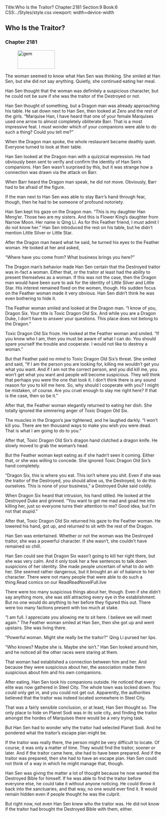 Title:Who Is the Traitor? 
Chapter:2181 
Section:9 
Book:6 
CSS:../Styles/style.css 
viewport: width=device-width
  
## Who Is the Traitor?
### Chapter 2181
  
<figure>
	<img src="../Images/gem.gif" alt="gem" id="gem" width="120" height="60" />
</figure>
  

  
The woman seemed to know what Han Sen was thinking. She smiled at Han Sen, but she did not say anything. Quietly, she continued eating her meal.

Han Sen thought that the woman was definitely a suspicious character, but he could not be sure if she was the traitor of the Destroyed or not.

Han Sen thought of something, but a Dragon man was already approaching his table. He sat down next to Han Sen, then looked at Zero and the rest of the girls. “Marquise Han, I have heard that one of your female Marquises used one arrow to almost completely obliterate Barr. That is a most impressive feat. I must wonder which of your companions were able to do such a thing? Could you tell me?”

When the Dragon man spoke, the whole restaurant became deathly quiet. Everyone turned to look at their table.

Han Sen looked at the Dragon man with a quizzical expression. He had obviously been sent to verify and confirm the identity of Han Sen’s companions. Han Sen wasn’t surprised by this, but it was strange how a connection was drawn via the attack on Barr.

When Barr heard the Dragon man speak, he did not move. Obviously, Barr had to be afraid of the figure.

If the man next to Han Sen was able to stay Barr’s hand through fear, though, then he had to be someone of profound notoriety.

Han Sen kept his gaze on the Dragon man. “This is my daughter Han Meng’er. Those two are my sisters. And this is Flower King’s daughter from Narrow Moon. Her name is Qing Li. As for this Feather friend, I must admit I do not know her.” Han Sen introduced the rest on his table, but he didn’t mention Little Silver or Little Star.

After the Dragon man heard what he said, he turned his eyes to the Feather woman. He looked at her and asked,

“Where have you come from? What business brings you here?”

The Dragon man’s behavior made Han Sen certain that the Destroyed traitor was in-fact a woman. Either that, or the traitor at least had the ability to present themselves as a woman. If this was not the case, then the Dragon man would have been sure to ask for the identity of Little Silver and Little Star. His interest remained fixed on the women, though. His sudden focus on the Feather woman made it very obvious. Han Sen didn’t think he was even bothering to hide it.

The Feather woman smiled and looked at the Dragon man. “I know of you, Dragon Six. Your title is Toxic Dragon Old Six. And while you are a Dragon Duke, I don’t have to answer your questions. This place does not belong to the Dragon.”

Toxic Dragon Old Six froze. He looked at the Feather woman and smiled. “If you know who I am, then you must be aware of what I can do. You should spare yourself the trouble and cooperate. I would not like to destroy a woman.”

But that Feather paid no mind to Toxic Dragon Old Six’s threat. She smiled and said, “If I am the person you are looking for, killing me wouldn’t get you what you want. And if I am not the correct person, and you did kill me, you won’t get what you want and people will become suspicious. They will think that perhaps you were the one that took it. I don’t think there is any sound reason for you to kill me here. So, why should I cooperate with you? I might be mistaken, of course. Are you cruel enough to slay me right here? If that is the case, then so be it.”

After that, the Feather woman elegantly returned to eating her dish. She totally ignored the simmering anger of Toxic Dragon Old Six.

The muscles in the Dragon’s jaw tightened, and he laughed darkly. “I won’t kill you. There are ten thousand ways to make you wish you were dead. That is what I am going to do to you.”

After that, Toxic Dragon Old Six’s dragon hand clutched a dragon knife. He slowly moved to grab the woman’s head.

But the Feather woman kept eating as if she hadn’t seen it coming. Either that, or she was willing to concede. She ignored Toxic Dragon Old Six’s hand completely.

“Dragon Six, this is where you eat. This isn’t where you shit. Even if she was the traitor of the Destroyed, you should allow us, the Destroyed, to do this ourselves. This is none of your business,” a Destroyed Duke said coldly.

When Dragon Six heard that intrusion, his hand stilled. He looked at the Destroyed Duke and grinned. “You want to get me mad and goad me into killing her, just so everyone turns their attention to me? Good idea, but I’m not that stupid.”

After that, Toxic Dragon Old Six returned his gaze to the Feather woman. He lowered his hand, got up, and returned to sit with the rest of the Dragon.

Han Sen was entertained. Whether or not the woman was the Destroyed traitor, she was a powerful character. If she wasn’t, she couldn’t have remained so chill.

Han Sen could see that Dragon Six wasn’t going to kill her right there, but she was very calm. And it only took her a few sentences to talk down suspicions of her identity. She made people uncertain of what to do with her. She seemed rather dangerous, but it brought an air of balance to her character. There were not many people that were able to do such a thing.Read comics on our ReadReadNovelFull.live

There were too many suspicious things about her, though. Even if she didn’t say anything more, she was still attracting every eye in the establishment. But no one would do anything to her before they figured this out. There were too many factions present with too much at stake.

“I am full. I appreciate you allowing me to sit here. I believe we will meet again.” The Feather woman smiled at Han Sen, then she got up and went upstairs. She was living there.

“Powerful woman. Might she really be the traitor?” Qing Li pursed her lips.

“Who knows? Maybe she is. Maybe she isn’t.” Han Sen looked around him, and he noticed all the other races were staring at them.

That woman had established a connection between him and her. And because they were suspicious about her, the association made them suspicious about him and his own companions.

After eating, Han Sen took his companions outside. He noticed that every elite was now gathered in Steel City. The whole town was locked down. You could only get in, and you could not get out. Apparently, the authorities believed that the traitor was indeed located somewhere in Steel City.

That was a fairly sensible conclusion, or at least, Han Sen thought so. The only place to hide on Planet Sodi was in its sole city, and finding the traitor amongst the hordes of Marquises there would be a very trying task.

But Han Sen had to wonder why the traitor had selected Planet Sodi. And he pondered what the traitor’s escape plan might be.

If the traitor was really there, the person might be very difficult to locate. Of course, it was only a matter of time. They would find the traitor, sooner or later. And if the traitor came here, she had to have been prepared. And if the traitor was prepared, then she had to have an escape plan. Han Sen could not think of a way in which he might manage that, though.

Han Sen was giving the matter a lot of thought because he now wanted the Destroyed Bible for himself. If he was able to find the traitor before everyone else, he could take it without anyone noticing. He could throw it back into the sanctuaries, and that way, no one would ever find it. It would remain hidden even if people thought he was the culprit.

But right now, not even Han Sen knew who the traitor was. He did not know if the traitor had brought the Destroyed Bible with them, either.